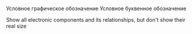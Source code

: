 Условное графическое обозначение
Условное буквенное обозначение

Show all electronic components and its relationships, but don't show their real size